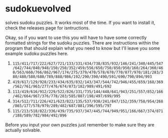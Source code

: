 # sudokuevolved
solves sudoku puzzles. It works most of the time. If you want to install it, check the releases page for isntructions.


Okay, so if you want to use this you will have to have some correctly formatted strings for the sudoku puzzles.
There are instructions within the program that should explain what you need to know but I'll leave you some example sudoku puzzles here.

1. `115/411/717/222/627/721/133/331/434/738/835/932/146/241/340/445/547/642/744/840/948/150/250/352/459/556/650/750/850/950/160/264/360/460/563/660/766/862/967/174/275/379/470/578/670/770/877/970/181/283/380/480/580/680/789/888/986/192/290/390/490/591/690/790/894/993`
2. `419/617/129/928/233/434/635/832/143/347/544/742/946/455/659/168/369/562/761/963/277/476/674/873/182/989/491/692`
3. `113/419/616/912/229/522/826/331/735/144/448/641/943/251/557/852/166/462/664/967/376/778/283/585/887/198/497/699/995`
4. `314/512/711/226/421/623/822/135/537/938/241/847/152/359/758/954/268/865/177/578/979/289/482/687/881/396/595/797`
5. `115/213/518/822/336/439/735/937/347/445/744/949/951/166/667/374/871/188/589/782/984/492/896`

Before you input your own puzzles just remember to make sure they are actually solvable.

